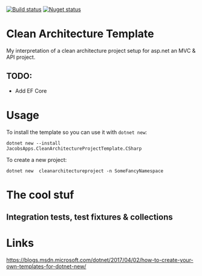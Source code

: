 [![Build status](https://ci.appveyor.com/api/projects/status/dt69j3lkp6p9lxek/branch/master?svg=true)](https://ci.appveyor.com/project/jacobduijzer/cleanarchitecturetemplate/branch/master) [![Nuget status](https://buildstats.info/nuget/JacobsApps.CleanArchitectureProjectTemplate.CSharp?includePreReleases=false)](https://www.nuget.org/packages/JacobsApps.CleanArchitectureProjectTemplate.CSharp/) 

# Clean Architecture Template

My interpretation of a clean architecture project setup for asp.net an MVC & API project. 

## TODO: 

* Add EF Core

# Usage

To install the template so you can use it with `dotnet new`:

```
dotnet new --install JacobsApps.CleanArchitectureProjectTemplate.CSharp 
```

To create a new project:
```
dotnet new  cleanarchitectureproject -n SomeFancyNamespace
```

# The cool stuf

## Integration tests, test fixtures & collections



# Links

https://blogs.msdn.microsoft.com/dotnet/2017/04/02/how-to-create-your-own-templates-for-dotnet-new/
